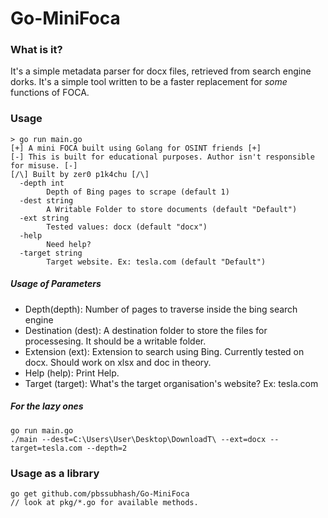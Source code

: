 # Go-MiniFoca

### What is it? 

It's a simple metadata parser for docx files, retrieved from search engine dorks. It's a simple tool written to be a faster replacement for *some* functions of FOCA.

### Usage 

```
> go run main.go
[+] A mini FOCA built using Golang for OSINT friends [+]
[-] This is built for educational purposes. Author isn't responsible for misuse. [-]
[/\] Built by zer0 p1k4chu [/\]
  -depth int
        Depth of Bing pages to scrape (default 1)
  -dest string
        A Writable Folder to store documents (default "Default")
  -ext string
        Tested values: docx (default "docx")
  -help
        Need help?
  -target string
        Target website. Ex: tesla.com (default "Default")
```

##### Usage of Parameters
- Depth(depth): Number of pages to traverse inside the bing search engine
- Destination (dest): A destination folder to store the files for processesing. It should be a writable folder.
- Extension (ext): Extension to search using Bing. Currently tested on docx. Should work on xlsx and doc in theory.
- Help (help): Print Help.
- Target (target): What's the target organisation's website? Ex: tesla.com

##### For the lazy ones
```
go run main.go
./main --dest=C:\Users\User\Desktop\DownloadT\ --ext=docx --target=tesla.com --depth=2
```

### Usage as a library 

```
go get github.com/pbssubhash/Go-MiniFoca
// look at pkg/*.go for available methods.
```
